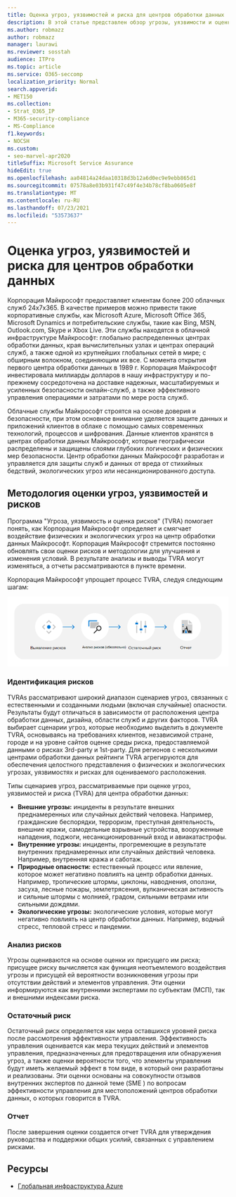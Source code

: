 ```yaml
---
title: Оценка угроз, уязвимостей и риска для центров обработки данных
description: В этой статье представлен обзор угрозы, уязвимости и оценки рисков центра обработки данных в Microsoft 365.
ms.author: robmazz
author: robmazz
manager: laurawi
ms.reviewer: sosstah
audience: ITPro
ms.topic: article
ms.service: O365-seccomp
localization_priority: Normal
search.appverid:
- MET150
ms.collection:
- Strat_O365_IP
- M365-security-compliance
- MS-Compliance
f1.keywords:
- NOCSH
ms.custom:
- seo-marvel-apr2020
titleSuffix: Microsoft Service Assurance
hideEdit: true
ms.openlocfilehash: aa04814a24daa10318d3b12a6d0ec9e9ebb865d1
ms.sourcegitcommit: 07578a8e03b931f47c49f4e34b78cf8ba0605e8f
ms.translationtype: MT
ms.contentlocale: ru-RU
ms.lasthandoff: 07/23/2021
ms.locfileid: "53573637"
---
```

# <a name="datacenter-threat-vulnerability-and-risk-assessment"></a>Оценка угроз, уязвимостей и риска для центров обработки данных

Корпорация Майкрософт предоставляет клиентам более 200 облачных служб 24x7x365. В качестве примеров можно привести такие корпоративные службы, как Microsoft Azure, Microsoft Office 365, Microsoft Dynamics и потребительские службы, такие как Bing, MSN, Outlook.com, Skype и Xbox Live. Эти службы находятся в облачной инфраструктуре Майкрософт: глобально распределенных центрах обработки данных, края вычислительных узлах и центрах операций служб, а также одной из крупнейших глобальных сетей в мире; с обширным волокном, соединяющим их все. С момента открытия первого центра обработки данных в 1989 г. Корпорация Майкрософт инвестировала миллиарды долларов в нашу инфраструктуру и по-прежнему сосредоточена на доставке надежных, масштабируемых и усиленных безопасности онлайн-служб, а также эффективного управления операциями и затратами по мере роста служб.

Облачные службы Майкрософт строятся на основе доверия и безопасности, при этом основное внимание уделяется защите данных и приложений клиентов в облаке с помощью самых современных технологий, процессов и шифрования. Данные клиентов хранятся в центрах обработки данных Майкрософт, которые географически распределены и защищены слоями глубоких логических и физических мер безопасности. Центр обработки данных Майкрософт разработан и управляется для защиты служб и данных от вреда от стихийных бедствий, экологических угроз или несанкционированного доступа.

## <a name="threat-vulnerability-and-risk-assessment-methodology"></a>Методология оценки угроз, уязвимостей и рисков

Программа "Угроза, уязвимость и оценка рисков" (TVRA) помогает понять, как Корпорация Майкрософт определяет и смягчает воздействие физических и экологических угроз на центр обработки данных Майкрософт. Корпорация Майкрософт стремится постоянно обновлять свои оценки рисков и методологии для улучшения и изменения условий. В результате анализы и выводы TVRA могут изменяться, а отчеты рассматриваются в пункте времени.

Корпорация Майкрософт упрощает процесс TVRA, следуя следующим шагам:

![Поток процессов TVRA](../media/assurance-tvra-flow.png)

### <a name="risk-identification"></a>Идентификация рисков

TVRAs рассматривают широкий диапазон сценариев угроз, связанных с естественными и созданными людьми (включая случайные) опасности. Результаты будут отличаться в зависимости от расположения центра обработки данных, дизайна, области служб и других факторов. TVRA выбирает сценарии угроз, которые необходимо выделить в документе TVRA, основываясь на требованиях клиентов, независимой стране, городе и на уровне сайтов оценке среды риска, предоставляемой данными о рисках 3rd-party и 1st-party. Для регионов с несколькими центрами обработки данных рейтинги TVRA агрегируются для обеспечения целостного представления о физических и экологических угрозах, уязвимостях и рисках для оцениваемого расположения.

Типы сценариев угроз, рассматриваемые при оценке угроз, уязвимостей и риска (TVRA) для центра обработки данных:

- **Внешние угрозы:** инциденты в результате внешних преднамеренных или случайных действий человека. Например, гражданские беспорядки, терроризм, преступная деятельность, внешние кражи, самодельные взрывные устройства, вооруженные нападения, поджоги, несанкционированный вход и авиакатастрофы.
- **Внутренние угрозы:** инциденты, прогремеющие в результате внутренних преднамеренных или случайных действий человека. Например, внутренняя кража и саботаж.
- **Природные опасности:** естественный процесс или явление, которое может негативно повлиять на центр обработки данных. Например, тропические штормы, циклоны, наводнения, оползни, засуха, лесные пожары, землетрясения, вулканическая активность и сильные штормы с молнией, градом, сильными ветрами или сильными дождями.
- **Экологические угрозы:** экологические условия, которые могут негативно повлиять на центр обработки данных. Например, водный стресс, тепловой стресс и пандемии.

### <a name="risk-analysis"></a>Анализ рисков

Угрозы оцениваются на основе оценки их присущего им риска; присущее риску вычисляется как функция неотъемлемого воздействия угрозы и присущей ей вероятности возникновения угрозы при отсутствии действий и элементов управления. Эти оценки информируются как внутренними экспертами по субъектам (МСП), так и внешними индексами риска.

### <a name="residual-risk"></a>Остаточный риск

Остаточный риск определяется как мера оставшихся уровней риска после рассмотрения эффективности управления. Эффективность управления оценивается как мера текущих действий и элементов управления, предназначенных для предотвращения или обнаружения угроз, а также оценки вероятности того, что элементы управления будут иметь желаемый эффект в том виде, в который они разработаны и реализованы. Эти оценки основаны на совокупности отзывов внутренних экспертов по данной теме (SME ) по вопросам эффективности управления для местоположений центров обработки данных, о которых говорится в TVRA.

### <a name="report"></a>Отчет

После завершения оценки создается отчет TVRA для утверждения руководства и поддержки общих усилий, связанных с управлением рисками.

## <a name="resources"></a>Ресурсы

- [Глобальная инфраструктура Azure](https://www.microsoft.com/datacenters)
